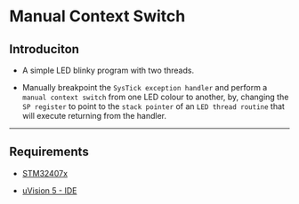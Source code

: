 # Manual Context Switch

## Introduciton

* A simple LED blinky program with two threads.

* Manually breakpoint the `SysTick exception handler` and perform a `manual context switch` from one LED colour to another, by, changing the `SP register` to point to the `stack pointer` of an `LED thread routine` that will execute returning from the handler.

---

## Requirements

* [STM32407x](https://www.st.com/en/evaluation-tools/stm32f4discovery.html)

* [uVision 5 - IDE](http://www2.keil.com/mdk5/uvision/)